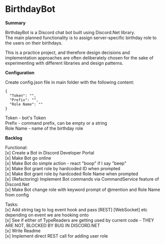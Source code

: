 # BirthdayBot  

**Summary**  

BirthdayBot is a Discord chat bot built using Discord.Net library.  
The main planned functionality is to assign server-specific birthday role to the users on their birthdays.  

This is a practice project, and therefore design decisions and implementation approaches are often deliberately chosen for the sake of experimenting with different libraries and design patterns.  

**Configuration**  

Create config.json file in main folder with the following content:  

	{  
	  "Token": "",  
	  "Prefix": "",  
	  "Role Name": ""  
	}  

Token - bot's Token  
Prefix - command prefix, can be empty or a string  
Role Name - name of the birthday role  

**Backlog**

Functional:  
\[x\] Create a Bot in Discord Developer Portal  
\[x\] Make Bot go online  
\[x\] Make Bot do simple action - react "boop" if I say "beep"  
\[x\] Make Bot grant role by hardcoded ID when prompted  
\[x\] Make Bot grant role by hardcoded Role Name when prompted  
\[x\] (Refactoring) Implement Bot commands via CommandService feature of Discord.Net  
\[x\] Make Bot change role with keyword prompt of @mention and Role Name from config  

Tasks:  
\[x\] Add string tag to log event hook and pass \[REST\] \[WebSocket\] etc depending on event we are hooking onto  
\[x\] See if either of TypeReaders are getting used by current code - THEY ARE NOT, BLOCKED BY BUG IN DISCORD.NET  
\[x\] Write Readme  
\[x\] Implement direct REST call for adding user role  
  

